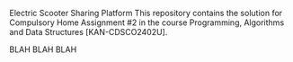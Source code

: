 Electric Scooter Sharing Platform
This repository contains the solution for Compulsory Home Assignment #2 in the course Programming, Algorithms and Data Structures [KAN-CDSCO2402U].

BLAH BLAH BLAH

